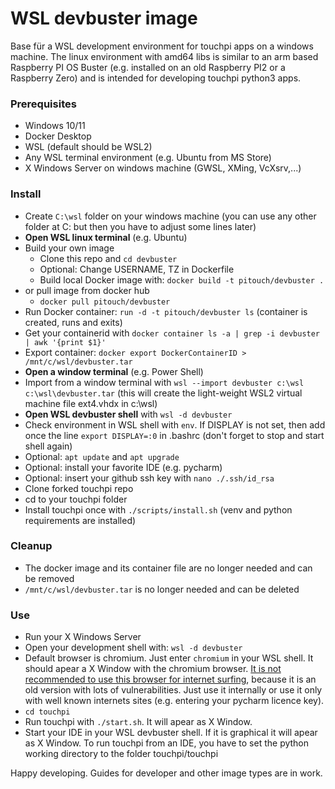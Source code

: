 # WSL devbuster image

Base für a WSL development environment for touchpi apps on a windows machine. The linux environment with amd64 libs is similar to an arm based Raspberry PI OS Buster (e.g. installed on an old Raspberry PI2 or a Raspberry Zero) and is intended for developing touchpi python3 apps.

### Prerequisites
- Windows 10/11
- Docker Desktop
- WSL (default should be WSL2)
- Any WSL terminal environment (e.g. Ubuntu from MS Store)
- X Windows Server on windows machine (GWSL, XMing, VcXsrv,...)

### Install
- Create `C:\wsl` folder on your windows machine (you can use any other folder at C: but then you have to adjust some lines later)
- **Open WSL linux terminal** (e.g. Ubuntu)
- Build your own image
  - Clone this repo and `cd devbuster`
  - Optional: Change USERNAME, TZ in Dockerfile
  - Build local Docker image with: `docker build -t pitouch/devbuster .`
- or pull image from docker hub
  - `docker pull pitouch/devbuster`
- Run Docker container: `run -d -t pitouch/devbuster ls`  (container is created, runs and exits)
- Get your containerid with `docker container ls -a | grep -i devbuster | awk '{print $1}'`
- Export container: `docker export DockerContainerID > /mnt/c/wsl/devbuster.tar`
- **Open a window terminal** (e.g. Power Shell)
- Import from a window terminal with `wsl --import devbuster c:\wsl c:\wsl\devbuster.tar` (this will create the light-weight WSL2 virtual machine file ext4.vhdx in c:\wsl)
- **Open WSL devbuster shell** with `wsl -d devbuster`
- Check environment in WSL shell with `env`. If DISPLAY is not set, then add once the line `export DISPLAY=:0` in .bashrc (don't forget to stop and start shell again)
- Optional: `apt update` and `apt upgrade`
- Optional: install your favorite IDE (e.g. pycharm)
- Optional: insert your github ssh key with `nano ./.ssh/id_rsa`
- Clone forked touchpi repo
- cd to your touchpi folder
- Install touchpi once with `./scripts/install.sh` (venv and python requirements are installed)

### Cleanup
- The docker image and its container file are no longer needed and can be removed
- `/mnt/c/wsl/devbuster.tar` is no longer needed and can be deleted

### Use
- Run your X Windows Server
- Open your development shell with: `wsl -d devbuster`
- Default browser is chromium. Just enter `chromium` in your WSL shell. It should apear a X Window with the chromium browser. <ins>It is not recommended to use this browser for internet surfing</ins>, because it is an old version with lots of vulnerabilities. Just use it internally or use it only with well known internets sites (e.g. entering your pycharm licence key).
- `cd touchpi`
- Run touchpi with `./start.sh`. It will apear as X Window.
- Start your IDE in your WSL devbuster shell. If it is graphical it will apear as X Window. To run touchpi from an IDE, you have to set the python working directory to the folder touchpi/touchpi

Happy developing. Guides for developer and other image types are in work.
